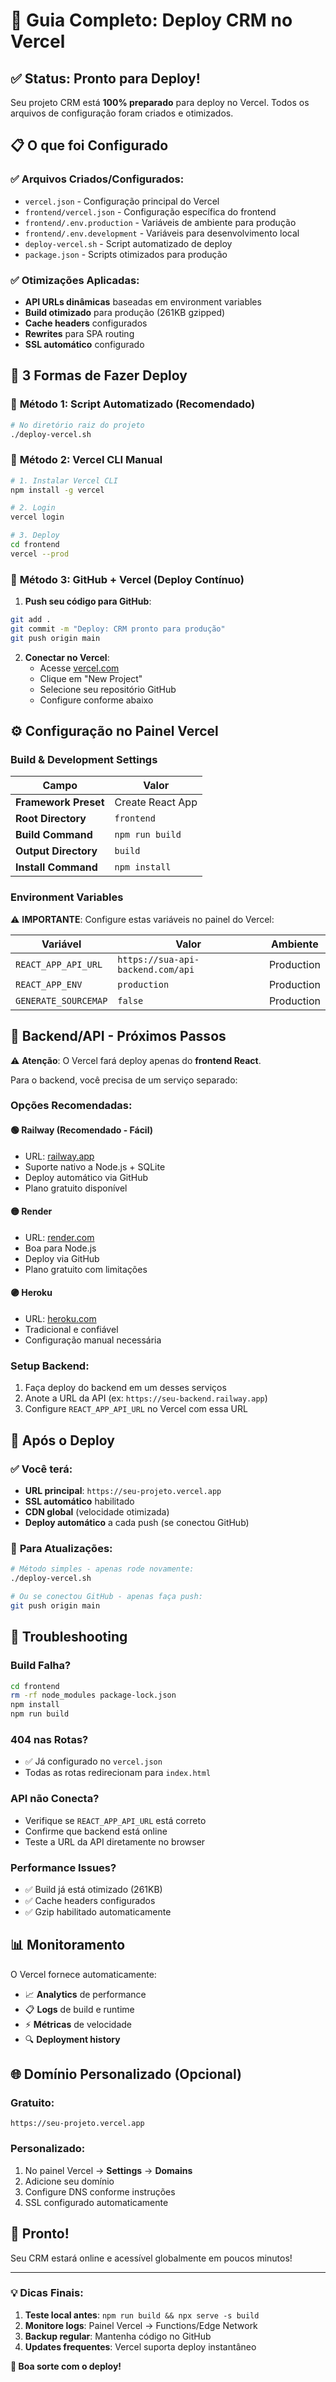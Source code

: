 # 🚀 Guia Completo: Deploy CRM no Vercel

## ✅ Status: Pronto para Deploy!

Seu projeto CRM está **100% preparado** para deploy no Vercel. Todos os arquivos de configuração foram criados e otimizados.

## 📋 O que foi Configurado

### ✅ Arquivos Criados/Configurados:
- `vercel.json` - Configuração principal do Vercel
- `frontend/vercel.json` - Configuração específica do frontend  
- `frontend/.env.production` - Variáveis de ambiente para produção
- `frontend/.env.development` - Variáveis para desenvolvimento local
- `deploy-vercel.sh` - Script automatizado de deploy
- `package.json` - Scripts otimizados para produção

### ✅ Otimizações Aplicadas:
- **API URLs dinâmicas** baseadas em environment variables
- **Build otimizado** para produção (261KB gzipped)
- **Cache headers** configurados
- **Rewrites** para SPA routing
- **SSL automático** configurado

## 🚀 3 Formas de Fazer Deploy

### 🎯 **Método 1: Script Automatizado (Recomendado)**

```bash
# No diretório raiz do projeto
./deploy-vercel.sh
```

### 🎯 **Método 2: Vercel CLI Manual**

```bash
# 1. Instalar Vercel CLI
npm install -g vercel

# 2. Login
vercel login

# 3. Deploy
cd frontend
vercel --prod
```

### 🎯 **Método 3: GitHub + Vercel (Deploy Contínuo)**

1. **Push seu código para GitHub**:
```bash
git add .
git commit -m "Deploy: CRM pronto para produção"
git push origin main
```

2. **Conectar no Vercel**:
   - Acesse [vercel.com](https://vercel.com)
   - Clique em "New Project"
   - Selecione seu repositório GitHub
   - Configure conforme abaixo

## ⚙️ Configuração no Painel Vercel

### **Build & Development Settings**

| Campo | Valor |
|-------|--------|
| **Framework Preset** | Create React App |
| **Root Directory** | `frontend` |
| **Build Command** | `npm run build` |
| **Output Directory** | `build` |
| **Install Command** | `npm install` |

### **Environment Variables**

⚠️ **IMPORTANTE**: Configure estas variáveis no painel do Vercel:

| Variável | Valor | Ambiente |
|----------|--------|----------|
| `REACT_APP_API_URL` | `https://sua-api-backend.com/api` | Production |
| `REACT_APP_ENV` | `production` | Production |
| `GENERATE_SOURCEMAP` | `false` | Production |

## 🔧 Backend/API - Próximos Passos

⚠️ **Atenção**: O Vercel fará deploy apenas do **frontend React**. 

Para o backend, você precisa de um serviço separado:

### **Opções Recomendadas:**

#### 🟢 **Railway** (Recomendado - Fácil)
- URL: [railway.app](https://railway.app)
- Suporte nativo a Node.js + SQLite
- Deploy automático via GitHub
- Plano gratuito disponível

#### 🟡 **Render**
- URL: [render.com](https://render.com) 
- Boa para Node.js
- Deploy via GitHub
- Plano gratuito com limitações

#### 🟣 **Heroku**
- URL: [heroku.com](https://heroku.com)
- Tradicional e confiável
- Configuração manual necessária

### **Setup Backend:**
1. Faça deploy do backend em um desses serviços
2. Anote a URL da API (ex: `https://seu-backend.railway.app`)
3. Configure `REACT_APP_API_URL` no Vercel com essa URL

## 📱 Após o Deploy

### ✅ **Você terá:**
- **URL principal**: `https://seu-projeto.vercel.app`
- **SSL automático** habilitado
- **CDN global** (velocidade otimizada)
- **Deploy automático** a cada push (se conectou GitHub)

### 🔄 **Para Atualizações:**
```bash
# Método simples - apenas rode novamente:
./deploy-vercel.sh

# Ou se conectou GitHub - apenas faça push:
git push origin main
```

## 🐛 Troubleshooting

### **Build Falha?**
```bash
cd frontend
rm -rf node_modules package-lock.json
npm install
npm run build
```

### **404 nas Rotas?**
- ✅ Já configurado no `vercel.json`
- Todas as rotas redirecionam para `index.html`

### **API não Conecta?**
- Verifique se `REACT_APP_API_URL` está correto
- Confirme que backend está online
- Teste a URL da API diretamente no browser

### **Performance Issues?**
- ✅ Build já está otimizado (261KB)
- ✅ Cache headers configurados
- ✅ Gzip habilitado automaticamente

## 📊 Monitoramento

O Vercel fornece automaticamente:
- 📈 **Analytics** de performance
- 📋 **Logs** de build e runtime
- ⚡ **Métricas** de velocidade
- 🔍 **Deployment history**

## 🌐 Domínio Personalizado (Opcional)

### **Gratuito:**
`https://seu-projeto.vercel.app`

### **Personalizado:**
1. No painel Vercel → **Settings** → **Domains**
2. Adicione seu domínio
3. Configure DNS conforme instruções
4. SSL configurado automaticamente

## 🎉 **Pronto!**

Seu CRM estará online e acessível globalmente em poucos minutos!

---

### 💡 **Dicas Finais:**

1. **Teste local antes**: `npm run build && npx serve -s build`
2. **Monitore logs**: Painel Vercel → Functions/Edge Network
3. **Backup regular**: Mantenha código no GitHub
4. **Updates frequentes**: Vercel suporta deploy instantâneo

**🚀 Boa sorte com o deploy!**